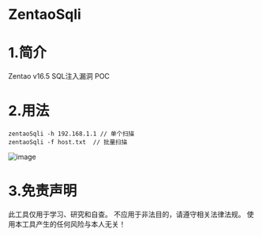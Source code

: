# ZentaoSqli

# 1.简介

Zentao v16.5 SQL注入漏洞 POC

# 2.用法

```
zentaoSqli -h 192.168.1.1 // 单个扫描
zentaoSqli -f host.txt  // 批量扫描
```
![image](https://user-images.githubusercontent.com/108780847/180942328-6c4f0ed2-d431-4a5e-ac67-5163a3181081.png)

# 3.免责声明

此工具仅用于学习、研究和自查。
不应用于非法目的，请遵守相关法律法规。
使用本工具产生的任何风险与本人无关！
